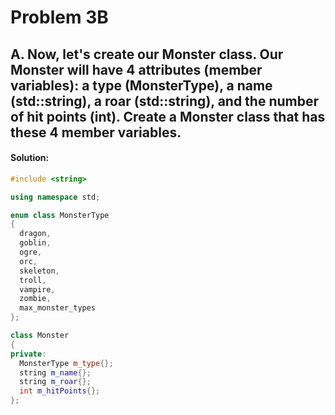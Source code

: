 # Problem 3B

## A. Now, let's create our Monster class. Our Monster will have 4 attributes (member variables): a type (MonsterType), a name (std::string), a roar (std::string), and the number of hit points (int). Create a Monster class that has these 4 member variables.

#### **Solution:**

```c++
#include <string>

using namespace std;

enum class MonsterType
{
  dragon,
  goblin,
  ogre,
  orc,
  skeleton,
  troll,
  vampire,
  zombie,
  max_monster_types
};

class Monster
{
private:
  MonsterType m_type{};
  string m_name{};
  string m_roar{};
  int m_hitPoints{};
};
```
